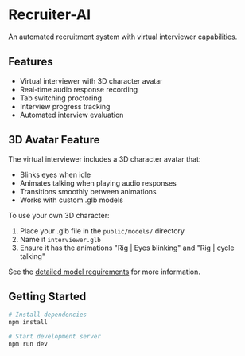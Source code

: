 # Recruiter-AI

An automated recruitment system with virtual interviewer capabilities.

## Features

- Virtual interviewer with 3D character avatar
- Real-time audio response recording
- Tab switching proctoring
- Interview progress tracking
- Automated interview evaluation

## 3D Avatar Feature

The virtual interviewer includes a 3D character avatar that:
- Blinks eyes when idle
- Animates talking when playing audio responses
- Transitions smoothly between animations
- Works with custom .glb models

To use your own 3D character:
1. Place your .glb file in the `public/models/` directory
2. Name it `interviewer.glb`
3. Ensure it has the animations "Rig | Eyes blinking" and "Rig | cycle talking"

See the [detailed model requirements](/public/models/README.md) for more information.

## Getting Started

```bash
# Install dependencies
npm install

# Start development server
npm run dev
```
